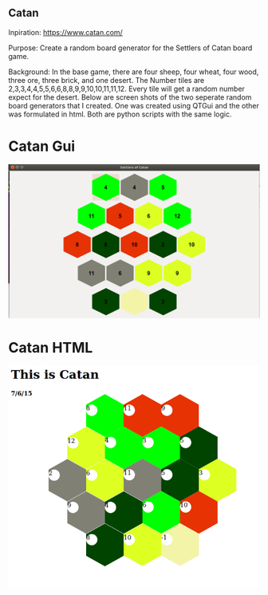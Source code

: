 ## Catan

Inpiration: https://www.catan.com/

Purpose: Create a random board generator for the Settlers of Catan board game. 

Background: In the base game, there are four sheep, four wheat, four wood, three ore, three brick, and one desert. The Number tiles are 2,3,3,4,4,5,5,6,6,8,8,9,9,10,10,11,11,12. Every tile will get a random number expect for the desert. Below are screen shots of the two seperate random board generators that I created. One was created using QTGui and the other was formulated in html. Both are python scripts with the same logic. 

# Catan Gui

![Alt text](https://github.com/cem8301/Catan/blob/master/gui.png?raw=true "Python Gui Version")

# Catan HTML

![Alt text](https://github.com/cem8301/Catan/blob/master/html.png?raw=true "Python HTML Version")
